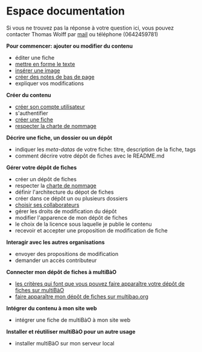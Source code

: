 # Espace documentation

Si vous ne trouvez pas la réponse à votre question ici, vous pouvez contacter Thomas Wolff par [mail](mailto:thomas.wolff@cpcoop.fr) ou téléphone (0642459781)

**Pour commencer: ajouter ou modifier du contenu**

* éditer une fiche
* [mettre en forme le texte](https://github.com/multibao/jemeteste/blob/master/fiches/mise_forme_texte.md)
* [insérer une image](https://github.com/multibao/jemeteste/blob/master/fiches/inserer_image.md)
* [créer des notes de bas de page](https://github.com/multibao/jemeteste/blob/master/fiches/notes_pied_page.md)
* expliquer vos modifications

**Créer du contenu**

* [créer son compte utilisateur](https://github.com/join)
* s'authentifier
* [créer une fiche](https://github.com/multibao/jemeteste/blob/master/fiches/creer_fiche_multibao.md)
* [respecter la charte de nommage](https://github.com/multibao/jemeteste/blob/master/fiches/charte_de_nommage.md)

**Décrire une fiche, un dossier ou un dépôt**

* indiquer les *meta-datas* de votre fiche: titre, description de la fiche, tags
* comment décrire votre dépôt de fiches avec le README.md

**Gérer votre dépôt de fiches**

* créer un dépôt de fiches
* respecter la [charte de nommage](https://github.com/multibao/jemeteste/blob/master/fiches/charte_de_nommage.md)
* définir l'architecture du dépot de fiches
* créer dans ce dépôt un ou plusieurs dossiers
* [choisir ses collaborateurs](https://github.com/multibao/jemeteste/blob/master/fiches/choisir_ses_collaborateurs.md)
* gérer les droits de modification du dépôt
* modifier l'apparence de mon dépôt de fiches
* le choix de la licence sous laquelle je publie le contenu
* recevoir et accepter une proposition de modification de fiche

**Interagir avec les autres organisations**

* envoyer des propositions de modification
* demander un accès contributeur

**Connecter mon dépôt de fiches à multiBàO**

* [les critères qui font que vous pouvez faire apparaître votre dépôt de fiches sur multiBàO](https://github.com/multibao/jemeteste/blob/master/fiches/criteres_depot_multibao.md)
* [faire apparaître mon dépôt de fiches sur multibao.org](https://github.com/multibao/jemeteste/blob/master/fiches/connecter_depot_multibao.md)

**Intégrer du contenu à mon site web**

* intégrer une fiche de multiBàO à mon site web

**Installer et réutiliser multiBàO pour un autre usage**

* installer multiBàO sur mon serveur local
